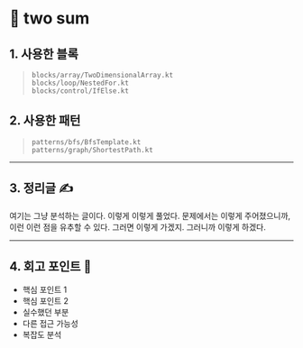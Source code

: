 # 🧩 two sum

## 1. 사용한 블록

> `blocks/array/TwoDimensionalArray.kt`  
> `blocks/loop/NestedFor.kt`  
> `blocks/control/IfElse.kt`

## 2. 사용한 패턴

> `patterns/bfs/BfsTemplate.kt`  
> `patterns/graph/ShortestPath.kt`

---

## 3. 정리글 ✍️

여기는 그냥 분석하는 글이다. 이렇게 이렇게 풀었다. 
문제에서는 이렇게 주어졌으니까, 이런 이런 점을 유추할 수 있다.
그러면 이렇게 가겠지. 그러니까 이렇게 하겠다. 

---

## 4. 회고 포인트 🔁

- 핵심 포인트 1
- 핵심 포인트 2
- 실수했던 부분
- 다른 접근 가능성
- 복잡도 분석